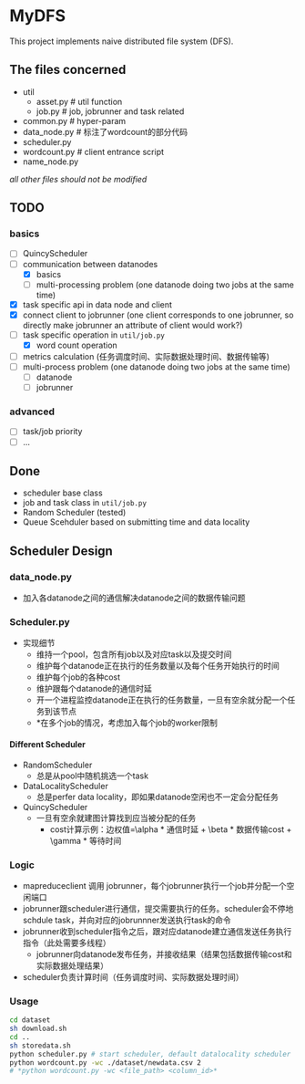 # MyDFS
This project implements naive distributed file system (DFS).

## The files concerned
- util
    - asset.py # util function
    - job.py # job, jobrunner and task related
- common.py # hyper-param
- data_node.py # 标注了wordcount的部分代码
- scheduler.py
- wordcount.py # client entrance script
- name_node.py

*all other files should not be modified*


## TODO
### basics
- [ ] QuincyScheduler
- [ ] communication between datanodes
    - [x] basics
    - [ ] multi-processing problem (one datanode doing two jobs at the same time)
- [x] task specific api in data node and client
- [x] connect client to jobrunner (one client corresponds to one jobrunner, so directly make jobrunner an attribute of client would work?)
- [ ] task specific operation in `util/job.py`
    - [x] word count operation
- [ ] metrics calculation (任务调度时间、实际数据处理时间、数据传输等)
- [ ] multi-process problem (one datanode doing two jobs at the same time)
    - [ ] datanode
    - [ ] jobrunner

### advanced
- [ ] task/job priority
- [ ] ...

## Done
- scheduler base class
- job and task class in `util/job.py`
- Random Scheduler (tested)
- Queue Scehduler based on submitting time and data locality

## Scheduler Design
### data_node.py
- 加入各datanode之间的通信解决datanode之间的数据传输问题

### Scheduler.py
- 实现细节
    - 维持一个pool，包含所有job以及对应task以及提交时间
    - 维护每个datanode正在执行的任务数量以及每个任务开始执行的时间
    - 维护每个job的各种cost
    - 维护跟每个datanode的通信时延
    - 开一个进程监控datanode正在执行的任务数量，一旦有空余就分配一个任务到该节点
    - *在多个job的情况，考虑加入每个job的worker限制

#### Different Scheduler
- RandomScheduler
    - 总是从pool中随机挑选一个task
- DataLocalityScheduler
    - 总是perfer data locality，即如果datanode空闲也不一定会分配任务
- QuincyScheduler
    - 一旦有空余就建图计算找到应当被分配的任务
        - cost计算示例：边权值=\alpha * 通信时延 + \beta * 数据传输cost + \gamma * 等待时间

### Logic
- mapreduceclient 调用 jobrunner，每个jobrunner执行一个job并分配一个空闲端口
- jobrunner跟scheduler进行通信，提交需要执行的任务。scheduler会不停地schdule task，并向对应的jobrunnner发送执行task的命令
- jobrunner收到scheduler指令之后，跟对应datanode建立通信发送任务执行指令（此处需要多线程）
    - jobrunner向datanode发布任务，并接收结果（结果包括数据传输cost和实际数据处理结果）
- scheduler负责计算时间（任务调度时间、实际数据处理时间）

### Usage
```sh
cd dataset
sh download.sh
cd ..
sh storedata.sh
python scheduler.py # start scheduler, default datalocality scheduler
python wordcount.py -wc ./dataset/newdata.csv 2
# *python wordcount.py -wc <file_path> <column_id>*
```